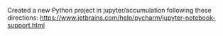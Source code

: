 Created a new Python project in jupyter/accumulation following these directions: https://www.jetbrains.com/help/pycharm/jupyter-notebook-support.html

